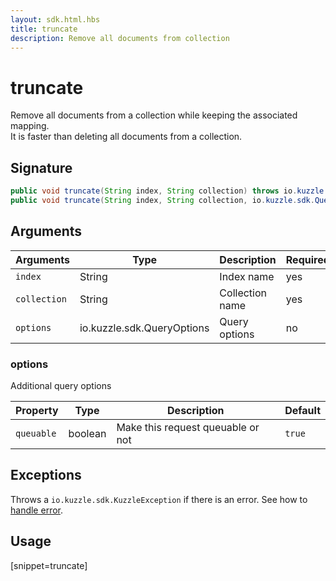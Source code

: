 ```yaml
---
layout: sdk.html.hbs
title: truncate
description: Remove all documents from collection
---
```


# truncate

Remove all documents from a collection while keeping the associated mapping.  
It is faster than deleting all documents from a collection.

## Signature

```java
public void truncate(String index, String collection) throws io.kuzzle.sdk.BadRequestException, io.kuzzle.sdk.ForbiddenException, io.kuzzle.sdk.GatewayTimeoutException, io.kuzzle.sdk.InternalException, io.kuzzle.sdk.ServiceUnavailableException, io.kuzzle.sdk.NotFoundException;
public void truncate(String index, String collection, io.kuzzle.sdk.QueryOptions) throws io.kuzzle.sdk.BadRequestException, io.kuzzle.sdk.ForbiddenException, io.kuzzle.sdk.GatewayTimeoutException, io.kuzzle.sdk.InternalException, io.kuzzle.sdk.ServiceUnavailableException, io.kuzzle.sdk.NotFoundException;
```

## Arguments

| Arguments    | Type                       | Description     | Required |
| ------------ | -------------------------- | --------------- | -------- |
| `index`      | String                     | Index name      | yes      |
| `collection` | String                     | Collection name | yes      |
| `options`    | io.kuzzle.sdk.QueryOptions | Query options   | no       |

### **options**

Additional query options

| Property   | Type    | Description                       | Default |
| ---------- | ------- | --------------------------------- | ------- |
| `queuable` | boolean | Make this request queuable or not | `true`  |

## Exceptions

Throws a `io.kuzzle.sdk.KuzzleException` if there is an error. See how to [handle error](/sdk-reference/java/1/error-handling).

## Usage

[snippet=truncate]
